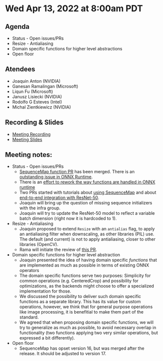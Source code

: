 <!--- SPDX-License-Identifier: Apache-2.0 -->

# Wed Apr 13, 2022 at 8:00am PDT

## Agenda
* Status - Open issues/PRs
* Resize - Antialiasing
* Domain specific functions for higher level abstractions
* Open floor

## Atendees
* Joaquin Anton (NVIDIA)
* Ganesan Ramalingan (Microsoft)
* Liqun Fu (Microsoft)
* Janusz Lisiecki (NVIDIA)
* Rodolfo G Esteves (Intel)
* Michal Zientkiewicz (NVIDIA)

## Recording & Slides

* [Meeting Recording](https://lists.lfaidata.foundation/g/onnx-wg-preprocessing/files/onnx_preprocessing_20220413.mp4)
* [Meeting Slides](slides/20220413_slides.pdf)

## Meeting notes:

* Status - Open issues/PRs
    - [SequenceMap function PR](https://github.com/onnx/onnx/pull/3892) has been merged. There is an [outstanding issue in ONNX Runtime](https://github.com/microsoft/onnxruntime/issues/10876).
    - There is an [effort to rework the way functions are handled in ONNX runtime](https://github.com/microsoft/onnxruntime/pull/11167)
    - Two PRs started with tutorials about [using SequenceMap](https://github.com/onnx/tutorials/pull/265) and about [end-to-end integration with ResNet-50](https://github.com/microsoft/onnxruntime/pull/11167).
    - Joaquin will bring up the question of missing sequence initializers with the infra group.
    - Joaquin will try to update the ResNet-50 model to reflect a variable batch dimension (right now it is hardcoded to 1).
* Resize - Antialiasing
    - Joaquin proposed to extend `Resize` with an `antialias` flag, to apply an antialiasing filter when downscaling, as other libraries (PIL) use. The default (and current) is not to apply antialiasing, closer to other libraries (OpenCV).
    - Rama will initiate the review of [this PR](https://github.com/onnx/onnx/pull/4126).
* Domain specific functions for higher level abstraction
    - Joaquin presented the idea of having domain specific *functions* that are implemented as much as possible in terms of existing ONNX operators
    - The domain specific functions serve two purposes: Simplicity for common operations (e.g. CenteredCrop) and possibility for optimizations, as the backends might choose to offer a specialized implementation for those.
    - We discussed the possibility to deliver such domain specific functions as a separate library. This has its value for custom operations, however, we think that for general purpose operations like image processing, it is benefitial to make them part of the standard.
    - We agreed that when proposing domain specific functions, we will try to generalize as much as possible, to avoid necessary overlap in functionality (two functions applying two very similar operations, but expressed a bit differently).
* Open floor
    - SequenceMap has opset version 16, but was merged after the release. It should be adjusted to version 17.